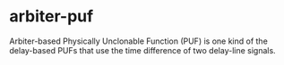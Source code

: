 # arbiter-puf
Arbiter-based Physically Unclonable Function (PUF) is one kind of the delay-based PUFs that use the time difference of two delay-line signals.
